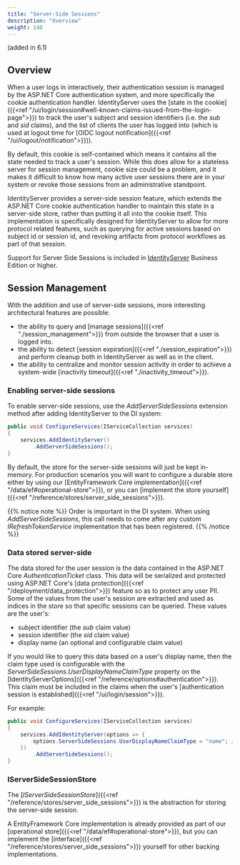 ```yaml
---
title: "Server-Side Sessions"
description: "Overview"
weight: 140
---
```


(added in 6.1)

## Overview

When a user logs in interactively, their authentication session is managed by the ASP.NET Core authentication system, and more specifically the cookie authentication handler.
IdentityServer uses the [state in the cookie]({{<ref "/ui/login/session#well-known-claims-issued-from-the-login-page">}}) to track the user's subject and session identifiers (i.e. the *sub* and *sid* claims), and the list of clients the user has logged into (which is used at logout time for [OIDC logout notification]({{<ref "/ui/logout/notification">}})).

By default, this cookie is self-contained which means it contains all the state needed to track a user's session.
While this does allow for a stateless server for session management, cookie size could be a problem, and it makes it difficult to know how many active user sessions there are in your system or revoke those sessions from an administrative standpoint.

IdentityServer provides a server-side session feature, which extends the ASP.NET Core cookie authentication handler to maintain this state in a server-side store, rather than putting it all into the cookie itself.
This implementation is specifically designed for IdentityServer to allow for more protocol related features, such as querying for active sessions based on subject id or session id, and revoking artifacts from protocol workflows as part of that session.

Support for Server Side Sessions is included in [IdentityServer](https://duendesoftware.com/products/identityserver) Business Edition or higher. 

## Session Management

With the addition and use of server-side sessions, more interesting architectural features are possible:

* the ability to query and [manage sessions]({{<ref "./session_management">}}) from outside the browser that a user is logged into.
* the ability to detect [session expiration]({{<ref "./session_expiration">}}) and perform cleanup both in IdentityServer as well as in the client.
* the ability to centralize and monitor session activity in order to achieve a system-wide [inactivity timeout]({{<ref "./inactivity_timeout">}}).


### Enabling server-side sessions

To enable server-side sessions, use the *AddServerSideSessions* extension method after adding IdentityServer to the DI system:

```cs
public void ConfigureServices(IServiceCollection services)
{
    services.AddIdentityServer()
        .AddServerSideSessions();
}
```

By default, the store for the server-side sessions will just be kept in-memory.
For production scenarios you will want to configure a durable store either by using our [EntityFramework Core implementation]({{<ref "/data/ef#operational-store">}}), or you can [implement the store yourself]({{<ref "/reference/stores/server_side_sessions">}}).

{{% notice note %}}
Order is important in the DI system.
When using *AddServerSideSessions*, this call needs to come after any custom *IRefreshTokenService* implementation that has been registered.
{{% /notice %}}

### Data stored server-side

The data stored for the user session is the data contained in the ASP.NET Core *AuthenticationTicket* class.
This data will be serialized and protected using ASP.NET Core's [data protection]({{<ref "/deployment/data_protection">}}) feature so as to protect any user PII.
Some of the values from the user's session are extracted and used as indices in the store so that specific sessions can be queried.
These values are the user's:

* subject identifier (the *sub* claim value)
* session identifier (the *sid* claim value)
* display name (an optional and configurable claim value)

If you would like to query this data based on a user's display name, then the claim type used is configurable with the *ServerSideSessions.UserDisplayNameClaimType* property on the [IdentityServerOptions]({{<ref "/reference/options#authentication">}}).
This claim must be included in the claims when the user's [authentication session is established]({{<ref "/ui/login/session">}}).

For example:

```cs
public void ConfigureServices(IServiceCollection services)
{
    services.AddIdentityServer(options => {
        options.ServerSideSessions.UserDisplayNameClaimType = "name"; // or "email" perhaps
    })
        .AddServerSideSessions();
}
```

### IServerSideSessionStore

The [*IServerSideSessionStore*]({{<ref "/reference/stores/server_side_sessions">}}) is the abstraction for storing the server-side session.

A EntityFramework Core implementation is already provided as part of our [operational store]({{<ref "/data/ef#operational-store">}}), but you can implement the [interface]({{<ref "/reference/stores/server_side_sessions">}}) yourself for other backing implementations.
